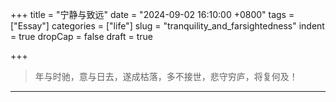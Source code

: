 +++
title = "宁静与致远"
date = "2024-09-02 16:10:00 +0800"
tags = ["Essay"]
categories = ["life"]
slug = "tranquility_and_farsightedness"
indent = true
dropCap = false
draft = true

+++

<!-- [^1]![1921.jpg](/images/1921.jpg) -->

> 年与时驰，意与日去，遂成枯落，多不接世，悲守穷庐，将复何及！

---





<!-- --- -->

<!-- [^1]: 截图自 https://www.youtube.com/watch?v=fdM7KtLqcPE -->